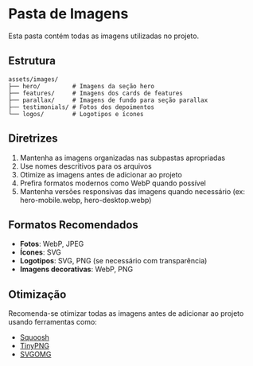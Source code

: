 # Pasta de Imagens

Esta pasta contém todas as imagens utilizadas no projeto.

## Estrutura

```
assets/images/
├── hero/         # Imagens da seção hero
├── features/     # Imagens dos cards de features
├── parallax/     # Imagens de fundo para seção parallax
├── testimonials/ # Fotos dos depoimentos
└── logos/        # Logotipos e ícones
```

## Diretrizes

1. Mantenha as imagens organizadas nas subpastas apropriadas
2. Use nomes descritivos para os arquivos
3. Otimize as imagens antes de adicionar ao projeto
4. Prefira formatos modernos como WebP quando possível
5. Mantenha versões responsivas das imagens quando necessário (ex: hero-mobile.webp, hero-desktop.webp)

## Formatos Recomendados

- **Fotos**: WebP, JPEG
- **Ícones**: SVG
- **Logotipos**: SVG, PNG (se necessário com transparência)
- **Imagens decorativas**: WebP, PNG

## Otimização

Recomenda-se otimizar todas as imagens antes de adicionar ao projeto usando ferramentas como:
- [Squoosh](https://squoosh.app/)
- [TinyPNG](https://tinypng.com/)
- [SVGOMG](https://jakearchibald.github.io/svgomg/) 